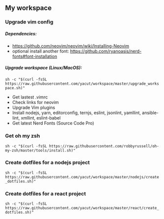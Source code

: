 ## My workspace

### Upgrade vim config

##### Dependencies:
- https://github.com/neovim/neovim/wiki/Installing-Neovim
- optional install another font: https://github.com/ryanoasis/nerd-fonts#font-installation

##### Upgrade workspace (Linux/MacOS):

`sh -c "$(curl -fsSL https://raw.githubusercontent.com/yacut/workspace/master/upgrade_workspace.sh)"`

- Get lastest .vimrc
- Check links for neovim
- Upgrade Vim plugins
- Install nodejs, yarn, editorconfig, ternjs, eslint, jsonlint, yamllint, ansible-lint, xmllint, eslint-babel
- Get latest Nerd Fonts (Source Code Pro)

### Get oh my zsh

`sh -c "$(curl -fsSL https://raw.githubusercontent.com/robbyrussell/oh-my-zsh/master/tools/install.sh)"`

### Create dotfiles for a nodejs project

`sh -c "$(curl -fsSL https://raw.githubusercontent.com/yacut/workspace/master/nodejs/create_dotfiles.sh)"`

### Create dotfiles for a react project

`sh -c "$(curl -fsSL https://raw.githubusercontent.com/yacut/workspace/master/react/create_dotfiles.sh)"`
